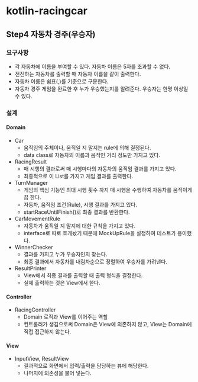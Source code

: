 # kotlin-racingcar

## Step4 자동차 경주(우승자)

### 요구사항

- 각 자동차에 이름을 부여할 수 있다. 자동차 이름은 5자를 초과할 수 없다.
- 전진하는 자동차를 출력할 때 자동차 이름을 같이 출력한다.
- 자동차 이름은 쉼표(,)를 기준으로 구분한다.
- 자동차 경주 게임을 완료한 후 누가 우승했는지를 알려준다. 우승자는 한명 이상일 수 있다.

### 설계 

#### Domain

- Car
     - 움직임의 주체이나, 움직일 지 말지는 rule에 의해 결정된다. 
     - data class로 자동차의 이름과 움직인 거리 정도만 가지고 있다.
- RacingResult
    - 매 시행의 결과로써 매 시행마다의 자동차의 움직임 결과를 가지고 있다.
    - 최종적으로 이 List<RacingResult>를 가지고 게임 결과를 출력한다. 
- TurnManager
    - 게임의 핵심 기능인 최대 시행 횟수 까지 매 시행을 수행하여 자동차를 움직이게끔 한다.
    - 자동차, 움직임 조건(Rule), 시행 결과를 가지고 있다.
    - startRaceUntilFinish()로 최종 결과를 반환한다.
- CarMovementRule
    - 자동차가 움직일 지 말지에 대한 규칙을 가지고 있다.
    - interface로 따로 쪼개놨기 때문에 MockUpRule을 설정하여 테스트가 용이했다.
- WinnerChecker
    - 결과를 가지고 누가 우승자인지 찾는다.
    - 최종 결과에서 자동차를 내림차순으로 정렬하여 우승자를 가려낸다.
- ResultPrinter
    - View에서 최종 결과를 출력할 때 출력 형식을 결정한다.
    - 실제 출력하는 것은 View에서 한다. 
    
#### Controller

- RacingController
    - Domain 로직과 View를 이어주는 역할
    - 컨트롤러가 생김으로써 Domain은 View에 의존하지 않고, View는 Domain에 직접 접근하지 않는다. 

#### View

- InputView, ResultView
    - 결과적으로 화면에서 입력/출력을 담당하는 뷰에 해당한다.
    - 나머지에 의존성을 불어 넣는다. 